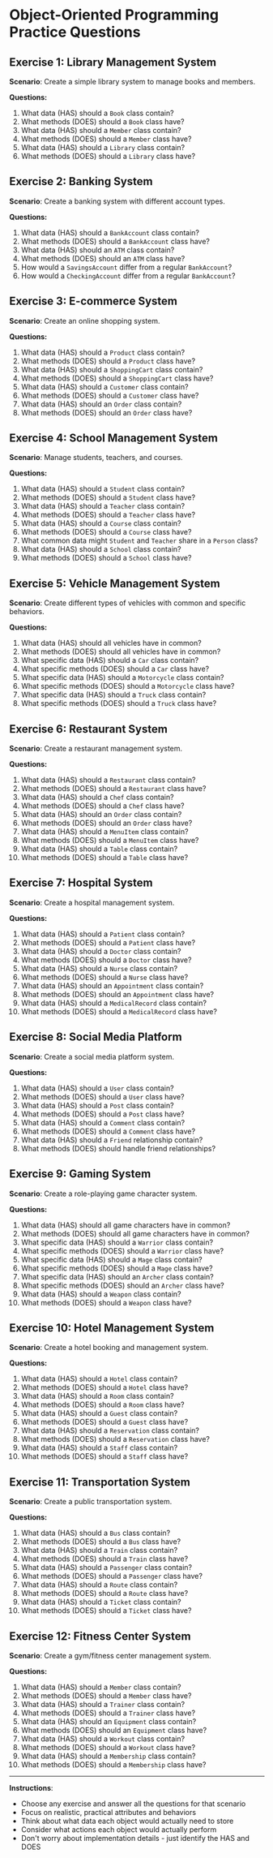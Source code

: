 # Object-Oriented Programming Practice Questions

## Exercise 1: Library Management System
**Scenario**: Create a simple library system to manage books and members.

**Questions:**
1. What data (HAS) should a `Book` class contain?
2. What methods (DOES) should a `Book` class have?
3. What data (HAS) should a `Member` class contain?
4. What methods (DOES) should a `Member` class have?
5. What data (HAS) should a `Library` class contain?
6. What methods (DOES) should a `Library` class have?

## Exercise 2: Banking System
**Scenario**: Create a banking system with different account types.

**Questions:**
1. What data (HAS) should a `BankAccount` class contain?
2. What methods (DOES) should a `BankAccount` class have?
3. What data (HAS) should an `ATM` class contain?
4. What methods (DOES) should an `ATM` class have?
5. How would a `SavingsAccount` differ from a regular `BankAccount`?
6. How would a `CheckingAccount` differ from a regular `BankAccount`?

## Exercise 3: E-commerce System
**Scenario**: Create an online shopping system.

**Questions:**
1. What data (HAS) should a `Product` class contain?
2. What methods (DOES) should a `Product` class have?
3. What data (HAS) should a `ShoppingCart` class contain?
4. What methods (DOES) should a `ShoppingCart` class have?
5. What data (HAS) should a `Customer` class contain?
6. What methods (DOES) should a `Customer` class have?
7. What data (HAS) should an `Order` class contain?
8. What methods (DOES) should an `Order` class have?

## Exercise 4: School Management System
**Scenario**: Manage students, teachers, and courses.

**Questions:**
1. What data (HAS) should a `Student` class contain?
2. What methods (DOES) should a `Student` class have?
3. What data (HAS) should a `Teacher` class contain?
4. What methods (DOES) should a `Teacher` class have?
5. What data (HAS) should a `Course` class contain?
6. What methods (DOES) should a `Course` class have?
7. What common data might `Student` and `Teacher` share in a `Person` class?
8. What data (HAS) should a `School` class contain?
9. What methods (DOES) should a `School` class have?

## Exercise 5: Vehicle Management System
**Scenario**: Create different types of vehicles with common and specific behaviors.

**Questions:**
1. What data (HAS) should all vehicles have in common?
2. What methods (DOES) should all vehicles have in common?
3. What specific data (HAS) should a `Car` class contain?
4. What specific methods (DOES) should a `Car` class have?
5. What specific data (HAS) should a `Motorcycle` class contain?
6. What specific methods (DOES) should a `Motorcycle` class have?
7. What specific data (HAS) should a `Truck` class contain?
8. What specific methods (DOES) should a `Truck` class have?

## Exercise 6: Restaurant System
**Scenario**: Create a restaurant management system.

**Questions:**
1. What data (HAS) should a `Restaurant` class contain?
2. What methods (DOES) should a `Restaurant` class have?
3. What data (HAS) should a `Chef` class contain?
4. What methods (DOES) should a `Chef` class have?
5. What data (HAS) should an `Order` class contain?
6. What methods (DOES) should an `Order` class have?
7. What data (HAS) should a `MenuItem` class contain?
8. What methods (DOES) should a `MenuItem` class have?
9. What data (HAS) should a `Table` class contain?
10. What methods (DOES) should a `Table` class have?

## Exercise 7: Hospital System
**Scenario**: Create a hospital management system.

**Questions:**
1. What data (HAS) should a `Patient` class contain?
2. What methods (DOES) should a `Patient` class have?
3. What data (HAS) should a `Doctor` class contain?
4. What methods (DOES) should a `Doctor` class have?
5. What data (HAS) should a `Nurse` class contain?
6. What methods (DOES) should a `Nurse` class have?
7. What data (HAS) should an `Appointment` class contain?
8. What methods (DOES) should an `Appointment` class have?
9. What data (HAS) should a `MedicalRecord` class contain?
10. What methods (DOES) should a `MedicalRecord` class have?

## Exercise 8: Social Media Platform
**Scenario**: Create a social media platform system.

**Questions:**
1. What data (HAS) should a `User` class contain?
2. What methods (DOES) should a `User` class have?
3. What data (HAS) should a `Post` class contain?
4. What methods (DOES) should a `Post` class have?
5. What data (HAS) should a `Comment` class contain?
6. What methods (DOES) should a `Comment` class have?
7. What data (HAS) should a `Friend` relationship contain?
8. What methods (DOES) should handle friend relationships?

## Exercise 9: Gaming System
**Scenario**: Create a role-playing game character system.

**Questions:**
1. What data (HAS) should all game characters have in common?
2. What methods (DOES) should all game characters have in common?
3. What specific data (HAS) should a `Warrior` class contain?
4. What specific methods (DOES) should a `Warrior` class have?
5. What specific data (HAS) should a `Mage` class contain?
6. What specific methods (DOES) should a `Mage` class have?
7. What specific data (HAS) should an `Archer` class contain?
8. What specific methods (DOES) should an `Archer` class have?
9. What data (HAS) should a `Weapon` class contain?
10. What methods (DOES) should a `Weapon` class have?

## Exercise 10: Hotel Management System
**Scenario**: Create a hotel booking and management system.

**Questions:**
1. What data (HAS) should a `Hotel` class contain?
2. What methods (DOES) should a `Hotel` class have?
3. What data (HAS) should a `Room` class contain?
4. What methods (DOES) should a `Room` class have?
5. What data (HAS) should a `Guest` class contain?
6. What methods (DOES) should a `Guest` class have?
7. What data (HAS) should a `Reservation` class contain?
8. What methods (DOES) should a `Reservation` class have?
9. What data (HAS) should a `Staff` class contain?
10. What methods (DOES) should a `Staff` class have?

## Exercise 11: Transportation System
**Scenario**: Create a public transportation system.

**Questions:**
1. What data (HAS) should a `Bus` class contain?
2. What methods (DOES) should a `Bus` class have?
3. What data (HAS) should a `Train` class contain?
4. What methods (DOES) should a `Train` class have?
5. What data (HAS) should a `Passenger` class contain?
6. What methods (DOES) should a `Passenger` class have?
7. What data (HAS) should a `Route` class contain?
8. What methods (DOES) should a `Route` class have?
9. What data (HAS) should a `Ticket` class contain?
10. What methods (DOES) should a `Ticket` class have?

## Exercise 12: Fitness Center System
**Scenario**: Create a gym/fitness center management system.

**Questions:**
1. What data (HAS) should a `Member` class contain?
2. What methods (DOES) should a `Member` class have?
3. What data (HAS) should a `Trainer` class contain?
4. What methods (DOES) should a `Trainer` class have?
5. What data (HAS) should an `Equipment` class contain?
6. What methods (DOES) should an `Equipment` class have?
7. What data (HAS) should a `Workout` class contain?
8. What methods (DOES) should a `Workout` class have?
9. What data (HAS) should a `Membership` class contain?
10. What methods (DOES) should a `Membership` class have?

---

**Instructions**: 
- Choose any exercise and answer all the questions for that scenario
- Focus on realistic, practical attributes and behaviors
- Think about what data each object would actually need to store
- Consider what actions each object would actually perform
- Don't worry about implementation details - just identify the HAS and DOES